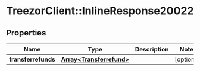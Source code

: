 # TreezorClient::InlineResponse20022

## Properties
Name | Type | Description | Notes
------------ | ------------- | ------------- | -------------
**transferrefunds** | [**Array&lt;Transferrefund&gt;**](Transferrefund.md) |  | [optional] 


